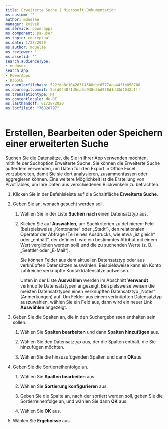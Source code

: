 ```yaml
---
title: Erweiterte Suche | Microsoft-Dokumentation
ms.custom: ''
author: mduelae
manager: kvivek
ms.service: powerapps
ms.component: pa-user
ms.topic: conceptual
ms.date: 1/27/2020
ms.author: mduelae
ms.reviewer: ''
ms.assetid: ''
search.audienceType:
- enduser
search.app:
- PowerApps
- D365CE
ms.openlocfilehash: 522fda8c104263f4508dbf0577aca44f1b858708
ms.sourcegitcommit: 5bfd0448f1d5ca3d938e3bd928d1dd3d4042afff
ms.translationtype: HT
ms.contentlocale: de-DE
ms.lasthandoff: 01/28/2020
ms.locfileid: "76828797"
---
```

# <a name="create-edit-or-save-an-advanced-find-search"></a>Erstellen, Bearbeiten oder Speichern einer erweiterten Suche

Suchen Sie die Datensätze, die Sie in Ihrer App verwenden möchten, mithilfe der Suchoption Erweiterte Suche. Sie können die Erweiterte Suche außerdem verwenden, um Daten für den Export in Office Excel vorzubereiten, damit Sie sie dort analysieren, zusammenfassen oder aggregieren können. Eine weitere Möglichkeit ist die Erstellung von PivotTables, um Ihre Daten aus verschiedenen Blickwinkeln zu betrachten.  
  
1. Klicken Sie in der Befehlsleiste auf die Schaltfläche **Erweiterte Suche**.
  
2. Geben Sie an, wonach gesucht werden soll.  
  
   1.  Wählen Sie in der Liste **Suchen nach** einen Datensatztyp aus.  
  
   2.  Klicken Sie auf **Auswählen**, um Suchkriterien zu definieren: Feld (beispielsweise „Kontoname“ oder „Stadt“), den relationalen Operator der Abfrage (Teil eines Ausdrucks, wie etwa „ist gleich“ oder „enthält“, der definiert, wie ein bestimmtes Attribut mit einem Wert verglichen werden soll) und die zu suchenden Werte (z. B. „Seattle“ oder „E-Mail“).  
  
       Sie können Felder aus dem aktuellen Datensatztyp oder aus verknüpften Datensätzen auswählen. Beispielsweise kann ein Konto zahlreiche verknüpfte Kontaktdatensätze aufweisen.  
  
       Unten in der Liste **Auswählen** werden im Abschnitt **Verwandt** verknüpfte Datensatztypen angezeigt. Beispielsweise weisen die meisten Datensatztypen einen verknüpften Datensatztyp „Notes“ (Anmerkungen) auf. Um Felder aus einem verknüpften Datensatztyp auszuwählen, wählen Sie ein Feld aus, dann wird ein neuer Link **Auswählen** angezeigt.  

3. Geben Sie die Spalten an, die in den Suchergebnissen enthalten sein sollen.  
  
   1.  Wählen Sie **Spalten bearbeiten** und dann **Spalten hinzufügen** aus.  
  
   2.  Wählen Sie den Datensatztyp aus, der die Spalten enthält, die Sie hinzufügen möchten.  
  
   3.  Wählen Sie die hinzuzufügenden Spalten und dann **OK**aus.  
  
4. Geben Sie die Sortierreihenfolge an.  
  
   1.  Wählen Sie **Spalten bearbeiten** aus.  
  
   2.  Wählen Sie **Sortierung konfigurieren** aus.  
  
   3.  Geben Sie die Spalte an, nach der sortiert werden soll, geben Sie die Sortierreihenfolge an, und wählen Sie dann **OK** aus.  
  
   4.  Wählen Sie **OK** aus.  
  
5. Wählen Sie **Ergebnisse** aus.